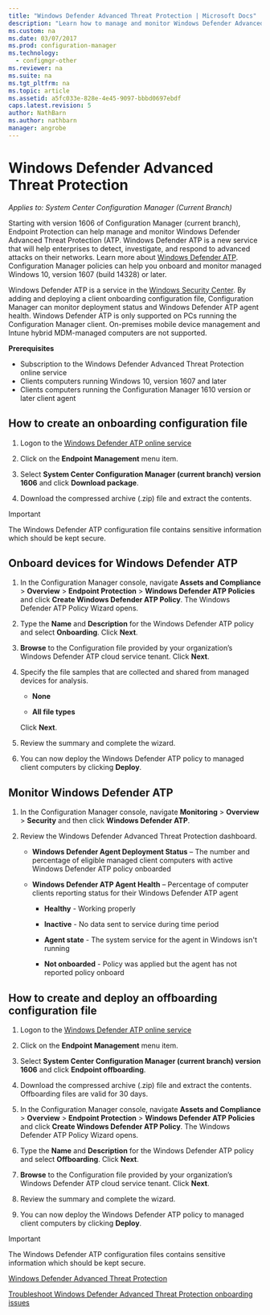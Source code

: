 ```yaml
---
title: "Windows Defender Advanced Threat Protection | Microsoft Docs"
description: "Learn how to manage and monitor Windows Defender Advanced Threat Protection, a new service that helps enterprises respond to advanced attacks."
ms.custom: na
ms.date: 03/07/2017
ms.prod: configuration-manager
ms.technology:
  - configmgr-other
ms.reviewer: na
ms.suite: na
ms.tgt_pltfrm: na
ms.topic: article
ms.assetid: a5fc033e-828e-4e45-9097-bbbd0697ebdf
caps.latest.revision: 5
author: NathBarnms.author: nathbarnmanager: angrobe
---
```

# Windows Defender Advanced Threat Protection*Applies to: System Center Configuration Manager (Current Branch)*
Starting with version 1606 of Configuration Manager (current branch), Endpoint Protection can help manage and monitor Windows Defender Advanced Threat Protection (ATP. Windows Defender ATP is a new service that will help enterprises to detect, investigate, and respond to advanced attacks on their networks.  Learn more about [Windows Defender ATP](http://aka.ms/technet-wdatp). Configuration Manager policies can help you onboard and monitor managed Windows 10, version 1607 (build 14328) or later.

Windows Defender ATP is a service in the [Windows Security Center](https://securitycenter.windows.com). By adding and deploying a client onboarding configuration file, Configuration Manager can monitor deployment status and Windows Defender ATP agent health. Windows Defender ATP is only supported on PCs running the Configuration Manager client. On-premises mobile device management and Intune hybrid MDM-managed computers are not supported.

 **Prerequisites**  

-   Subscription to the Windows Defender Advanced Threat Protection online service  
-   Clients computers running Windows 10, version 1607 and later  
-   Clients computers running the Configuration Manager 1610 version or later client agent

## How to create an onboarding configuration file  

 1.  Logon to the [Windows Defender ATP online service](https://securitycenter.windows.com/)   

 2.  Click on the **Endpoint Management** menu item.  

 3.  Select **System Center Configuration Manager (current branch) version 1606** and click **Download package**.  

 4.  Download the compressed archive (.zip) file and extract the contents.

> [!IMPORTANT]
> The Windows Defender ATP configuration file contains sensitive information which should be kept secure.

## Onboard devices for Windows Defender ATP  

1.  In the Configuration Manager console, navigate **Assets and Compliance** > **Overview** > **Endpoint Protection** > **Windows Defender ATP Policies** and click **Create Windows Defender ATP Policy**. The Windows Defender ATP Policy Wizard opens.  

2.  Type the **Name** and **Description** for the Windows Defender ATP policy and select **Onboarding**. Click **Next**.  

3.  **Browse** to the Configuration file provided by your organization’s Windows Defender ATP cloud service tenant. Click **Next**.  

4.  Specify the file samples that are collected and shared from managed devices for analysis.  

    -   **None**   

    -   **All file types**  

     Click **Next**.  

5.  Review the summary and complete the wizard.  

6.  You can now deploy the Windows Defender ATP policy to managed client computers by clicking **Deploy**.  

## Monitor Windows Defender ATP  

1.  In the Configuration Manager console, navigate **Monitoring** > **Overview** > **Security** and then click **Windows Defender ATP**.  

2.  Review the Windows Defender Advanced Threat Protection dashboard.  

    -   **Windows Defender Agent Deployment Status** – The number and percentage of eligible managed client computers with active Windows Defender ATP policy onboarded  

    -   **Windows Defender ATP Agent Health** – Percentage of computer clients reporting status for their Windows Defender ATP agent  

        -   **Healthy** - Working properly  

        -   **Inactive** - No data sent to service during time period  

        -   **Agent state** - The system service for the agent in Windows isn't running  

        -   **Not onboarded** - Policy was applied but the agent has not reported policy onboard  


## How to create and deploy an offboarding configuration file  

1.  Logon to the [Windows Defender ATP online service](https://securitycenter.windows.com/)   

2.  Click on the **Endpoint Management** menu item.  

3.  Select **System Center Configuration Manager (current branch) version 1606** and click **Endpoint offboarding**.  

4.  Download the compressed archive (.zip) file and extract the contents. Offboarding files are valid for 30 days.

5.  In the Configuration Manager console, navigate **Assets and Compliance** > **Overview** > **Endpoint Protection** > **Windows Defender ATP Policies** and click **Create Windows Defender ATP Policy**. The Windows Defender ATP Policy Wizard opens.  

6.  Type the **Name** and **Description** for the Windows Defender ATP policy and select **Offboarding**. Click **Next**.  

7.  **Browse** to the Configuration file provided by your organization’s Windows Defender ATP cloud service tenant. Click **Next**.  

8.  Review the summary and complete the wizard.  

9.  You can now deploy the Windows Defender ATP policy to managed client computers by clicking **Deploy**.  

> [!IMPORTANT]
> The Windows Defender ATP configuration files contains sensitive information which should be kept secure.

[Windows Defender Advanced Threat Protection](https://technet.microsoft.com/itpro/windows/keep-secure/windows-defender-advanced-threat-protection)

[Troubleshoot Windows Defender Advanced Threat Protection onboarding issues](https://technet.microsoft.com/itpro/windows/keep-secure/troubleshoot-onboarding-windows-defender-advanced-threat-protection)
